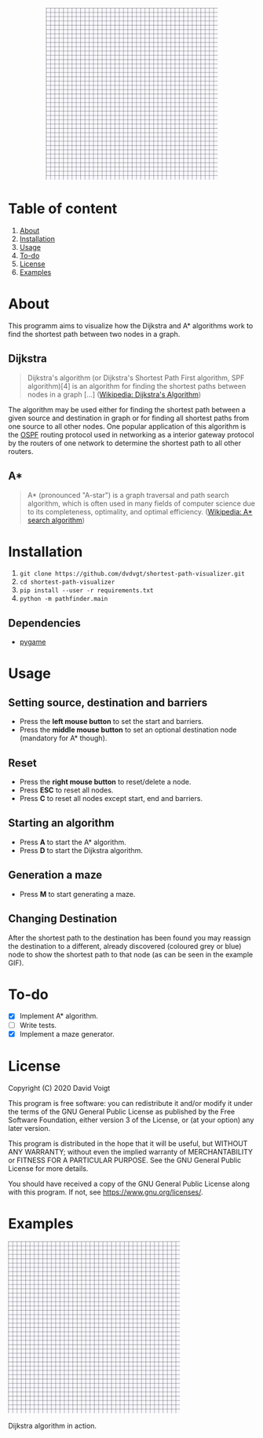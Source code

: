 <p align="center">
<img src="dijkstra.gif" width="350">
</p>

# Table of content
1. [About](#About)
2. [Installation](#Installation)
3. [Usage](#Usage)
4. [To-do](#To-do)
4. [License](#License)
5. [Examples](#Examples)

# About

This programm aims to visualize how the Dijkstra and A* algorithms work to find the shortest path between two nodes in a graph.

## Dijkstra

> Dijkstra's algorithm (or Dijkstra's Shortest Path First algorithm, SPF algorithm)[4] is an algorithm for finding the shortest paths between nodes in a graph [...] ([Wikipedia: Dijkstra's Algorithm](https://en.wikipedia.org/wiki/Dijkstra's_algorithm))

The algorithm may be used either for finding the shortest path between a given source and destination in graph or for finding all shortest paths from one source to all other nodes. 
One popular application of this algorithm is the [OSPF](https://en.wikipedia.org/wiki/Open_Shortest_Path_First) routing protocol used in networking as a interior gateway protocol by the routers of one network to determine the shortest path to all other routers.

## A*

> A* (pronounced "A-star") is a graph traversal and path search algorithm, which is often used in many fields of computer science due to its completeness, optimality, and optimal efficiency. ([Wikipedia: A* search algorithm](https://en.wikipedia.org/wiki/A*_search_algorithm))

# Installation

1. `git clone https://github.com/dvdvgt/shortest-path-visualizer.git`
2. `cd shortest-path-visualizer`
3. `pip install --user -r requirements.txt`
3. `python -m pathfinder.main`

## Dependencies
- [pygame](https://www.pygame.org)

# Usage

## Setting source, destination and barriers
- Press the **left mouse button** to set the start and barriers.
- Press the **middle mouse button** to set an optional destination node (mandatory for A* though).

## Reset
- Press the **right mouse button** to reset/delete a node.
- Press **ESC** to reset all nodes.
- Press **C** to reset all nodes except start, end and barriers.

## Starting an algorithm
- Press **A** to start the A* algorithm.
- Press **D** to start the Dijkstra algorithm.

## Generation a maze
- Press **M** to start generating a maze.

## Changing Destination

After the shortest path to the destination has been found you may reassign the destination to a different, already discovered (coloured grey or blue) node to show the shortest path to that node (as can be seen in the example GIF).

# To-do
* [X] Implement A* algorithm.
* [ ] Write tests.
* [X] Implement a maze generator.

# License

Copyright (C) 2020 David Voigt

This program is free software: you can redistribute it and/or modify
it under the terms of the GNU General Public License as published by
the Free Software Foundation, either version 3 of the License, or
(at your option) any later version.

This program is distributed in the hope that it will be useful,
but WITHOUT ANY WARRANTY; without even the implied warranty of
MERCHANTABILITY or FITNESS FOR A PARTICULAR PURPOSE.  See the
GNU General Public License for more details.

You should have received a copy of the GNU General Public License
along with this program.  If not, see <https://www.gnu.org/licenses/>.

# Examples

<p>
<img src="dijkstra.gif" width="350">
</p>

Dijkstra algorithm in action.

